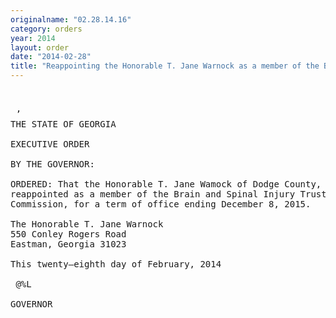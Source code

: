 ```yaml
---
originalname: "02.28.14.16"
category: orders
year: 2014
layout: order
date: "2014-02-28"
title: "Reappointing the Honorable T. Jane Warnock as a member of the Brain and Spinal Injury Trust Fund Commission"
---
```

<pre>
 

 ’ 
THE STATE OF GEORGIA

EXECUTIVE ORDER

BY THE GOVERNOR:

ORDERED: That the Honorable T. Jane Wamock of Dodge County, Georgia, is
reappointed as a member of the Brain and Spinal Injury Trust Fund
Commission, for a term of office ending December 8, 2015.

The Honorable T. Jane Warnock
550 Conley Rogers Road
Eastman, Georgia 31023

This twenty—eighth day of February, 2014

 @%L

GOVERNOR

</pre>
